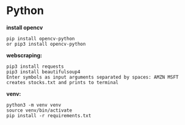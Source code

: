 # Python
**install opencv**
```
pip install opencv-python
or pip3 install opencv-python
```
**webscraping:**
```
pip3 install requests
pip3 install beautifulsoup4
Enter symbols as input arguments separated by spaces: AMZN MSFT
creates stocks.txt and prints to terminal
```

**venv:**
```
python3 -m venv venv
source venv/bin/activate
pip install -r requirements.txt
```
